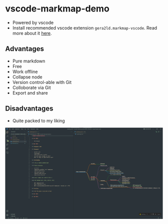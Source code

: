 # vscode-markmap-demo

-   Powered by vscode
-   Install recommended vscode extension `gera2ld.markmap-vscode`. Read more about it [here](https://marketplace.visualstudio.com/items?itemName=gera2ld.markmap-vscode).

## Advantages

-   Pure markdown
-   Free
-   Work offline
-   Collapse node
-   Version control-able with Git
-   Colloborate via Git
-   Export and share

## Disadvantages

-   Quite packed to my liking

![demo](./demo.png)
